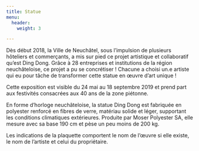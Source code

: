 ```yaml
---
title: Statue
menu:
  header:
    weight: 3

---
```

Dès début 2018, la Ville de Neuchâtel, sous l’impulsion de plusieurs hôteliers et commerçants, a mis sur pied ce projet artistique et collaboratif qu’est Ding Dong. Grâce à 28 entreprises et institutions de la région neuchâteloise, ce projet a pu se concrétiser ! Chacune a choisi un.e artiste qui eu pour tâche de transformer cette statue en œuvre d’art unique !

Cette exposition est visible du 24 mai au 18 septembre 2019 et prend part aux festivités consacrées aux 40 ans de la zone piétonne.

En forme d’horloge neuchâteloise, la statue Ding Dong est fabriquée en polyester renforcé en fibres de verre, matériau solide et léger, supportant les conditions climatiques extérieures. Produite par Moser Polyester SA, elle mesure avec sa base 190 cm et pèse un peu moins de 200 kg.

Les indications de la plaquette comportent le nom de l’œuvre si elle existe, le nom de l’artiste et celui du propriétaire.